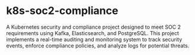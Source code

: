 # k8s-soc2-compliance
A Kubernetes security and compliance project designed to meet SOC 2 requirements using Kafka, Elasticsearch, and PostgreSQL. This project implements a real-time auditing and monitoring system to track security events, enforce compliance policies, and analyze logs for potential threats.
